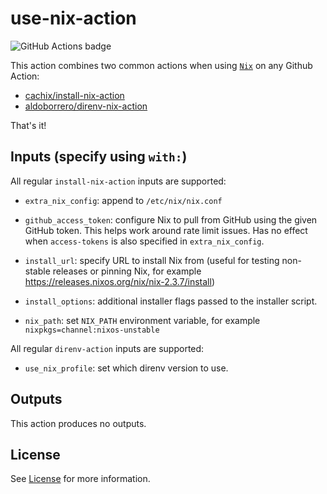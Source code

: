 # use-nix-action

![GitHub Actions badge](https://github.com/aldoborrero/use-nix-action/workflows/use-nix-action%20test/badge.svg)

This action combines two common actions when using [`Nix`](https://nix.org) on
any Github Action:

- [cachix/install-nix-action](https://github.com/cachix/install-nix-action)
- [aldoborrero/direnv-nix-action](https://github.com/aldoborrero/direnv-nix-action)

That's it!

## Inputs (specify using `with:`)

All regular `install-nix-action` inputs are supported:

- `extra_nix_config`: append to `/etc/nix/nix.conf`

- `github_access_token`: configure Nix to pull from GitHub using the given
  GitHub token. This helps work around rate limit issues. Has no effect when
  `access-tokens` is also specified in `extra_nix_config`.

- `install_url`: specify URL to install Nix from (useful for testing non-stable
  releases or pinning Nix, for example
  https://releases.nixos.org/nix/nix-2.3.7/install)

- `install_options`: additional installer flags passed to the installer script.

- `nix_path`: set `NIX_PATH` environment variable, for example
  `nixpkgs=channel:nixos-unstable`

All regular `direnv-action` inputs are supported:

- `use_nix_profile`: set which direnv version to use.

## Outputs

This action produces no outputs.

## License

See [License](./LICENSE) for more information.

